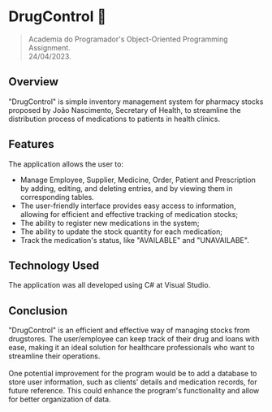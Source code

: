 # DrugControl 💊
> Academia do Programador's Object-Oriented Programming Assignment.
> <br>24/04/2023.

## Overview
"DrugControl" is simple inventory management system for pharmacy stocks proposed by João Nascimento, Secretary of Health, to streamline the distribution process of medications to patients in health clinics.

## Features
The application allows the user to:

* Manage Employee, Supplier, Medicine, Order, Patient and Prescription by adding, editing, and deleting entries, and by viewing them in corresponding tables.
* The user-friendly interface provides easy access to information, allowing for efficient and effective tracking of medication stocks;
* The ability to register new medications in the system;
* The ability to update the stock quantity for each medication;
* Track the medication's status, like "AVAILABLE" and "UNAVAILABE".

## Technology Used
The application was all developed using C# at Visual Studio.

## Conclusion
"DrugControl" is an efficient and effective way of managing stocks from drugstores. The user/employee can keep track of their drug and loans with ease, making it an ideal solution for healthcare professionals who want to streamline their operations.
<br>
<br> One potential improvement for the program would be to add a database to store user information, such as clients' details and medication records, for future reference. This could enhance the program's functionality and allow for better organization of data.
